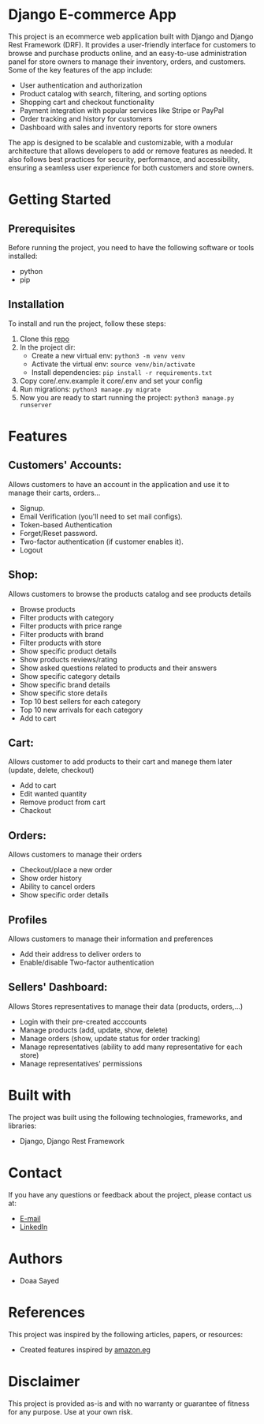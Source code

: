 # Django E-commerce App
This project is an ecommerce web application built with Django and Django Rest Framework (DRF). It provides a user-friendly interface for customers to browse and purchase products online, and an easy-to-use administration panel for store owners to manage their inventory, orders, and customers.
Some of the key features of the app include:

- User authentication and authorization
- Product catalog with search, filtering, and sorting options
- Shopping cart and checkout functionality
- Payment integration with popular services like Stripe or PayPal
- Order tracking and history for customers
- Dashboard with sales and inventory reports for store owners

The app is designed to be scalable and customizable, with a modular architecture that allows developers to add or remove features as needed. It also follows best practices for security, performance, and accessibility, ensuring a seamless user experience for both customers and store owners.

# Getting Started

## Prerequisites
Before running the project, you need to have the following software or tools installed:
- python
- pip


## Installation
To install and run the project, follow these steps:

1. Clone this [repo](https://www.example.com)
2. In the project dir:
    - Create a new virtual env: `python3 -m venv venv`
    - Activate the virtual env: `source venv/bin/activate`
    - Install dependencies: `pip install -r requirements.txt`
3. Copy core/.env.example it core/.env and set your config
4. Run migrations: `python3 manage.py migrate`
5. Now you are ready to start running the project: `python3 manage.py runserver`


# Features
## Customers' Accounts:
Allows customers to have an account in the application and use it to manage their carts, orders...

- Signup.
- Email Verification (you'll need to set mail configs).
- Token-based Authentication
- Forget/Reset password.
- Two-factor authentication (if customer enables it).
- Logout

## Shop:
Allows customers to browse the products catalog and see products details

- Browse products
- Filter products with category
- Filter products with price range
- Filter products with brand
- Filter products with store
- Show specific product details
- Show products reviews/rating
- Show asked questions related to products and their answers
- Show specific category details
- Show specific brand details
- Show specific store details
- Top 10 best sellers for each category
- Top 10 new arrivals for each category
- Add to cart

## Cart:
Allows customer to add products to their cart and manege them later (update, delete, checkout)

- Add to cart
- Edit wanted quantity
- Remove product from cart
- Chackout

## Orders:
Allows customers to manage their orders

- Checkout/place a new order
- Show order history
- Ability to cancel orders
- Show specific order details

## Profiles
Allows customers to manage their information and preferences

- Add their address to deliver orders to
- Enable/disable Two-factor authentication

## Sellers' Dashboard:
Allows Stores representatives to manage their data (products, orders,...)

- Login with their pre-created acccounts
- Manage products (add, update, show, delete)
- Manage orders (show, update status for order tracking)
- Manage representatives (ability to add many representative for each store)
- Manage representatives' permissions


# Built with
The project was built using the following technologies, frameworks, and libraries:
- Django, Django Rest Framework

# Contact
If you have any questions or feedback about the project, please contact us at:
- [E-mail](mailto:doaas0213@gmail.com)
- [LinkedIn](https://www.linkedin.com/in/douaa-sayed/)

# Authors
- Doaa Sayed

# References
This project was inspired by the following articles, papers, or resources:

- Created features inspired by [amazon.eg](https://www.amazon.eg/)

# Disclaimer
This project is provided as-is and with no warranty or guarantee of fitness for any purpose. Use at your own risk.

